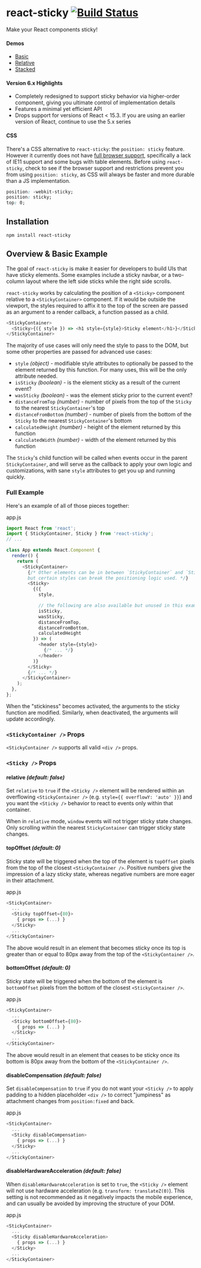 # react-sticky [![Build Status](https://travis-ci.org/captivationsoftware/react-sticky.svg?branch=master)](https://travis-ci.org/captivationsoftware/react-sticky)

Make your React components sticky!

#### Demos

* [Basic](http://react-sticky.netlify.com/#/basic)
* [Relative](http://react-sticky.netlify.com/#/relative)
* [Stacked](http://react-sticky.netlify.com/#/stacked)

#### Version 6.x Highlights

* Completely redesigned to support sticky behavior via higher-order component, giving you ultimate control of implementation details
* Features a minimal yet efficient API
* Drops support for versions of React < 15.3. If you are using an earlier version of React, continue to use the 5.x series

#### CSS
There's a CSS alternative to `react-sticky`: the `position: sticky` feature. However it currently does not have [full browser support](https://caniuse.com/#feat=css-sticky), specifically a lack of IE11 support and some bugs with table elements. Before using `react-sticky`, check to see if the browser support and restrictions prevent you from using `position: sticky`, as CSS will always be faster and more durable than a JS implementation.
```css
position: -webkit-sticky;
position: sticky;
top: 0;
```

## Installation

```sh
npm install react-sticky
```

## Overview & Basic Example

The goal of `react-sticky` is make it easier for developers to build UIs that have sticky elements. Some examples include a sticky navbar, or a two-column layout where the left side sticks while the right side scrolls.

`react-sticky` works by calculating the position of a `<Sticky>` component relative to a `<StickyContainer>` component. If it would be outside the viewport, the styles required to affix it to the top of the screen are passed as an argument to a render callback, a function passed as a child.

```js
<StickyContainer>
  <Sticky>{({ style }) => <h1 style={style}>Sticky element</h1>}</Sticky>
</StickyContainer>
```

The majority of use cases will only need the style to pass to the DOM, but some other properties are passed for advanced use cases:

* `style` _(object)_ - modifiable style attributes to optionally be passed to the element returned by this function. For many uses, this will be the only attribute needed.
* `isSticky` _(boolean)_ - is the element sticky as a result of the current event?
* `wasSticky` _(boolean)_ - was the element sticky prior to the current event?
* `distanceFromTop` _(number)_ - number of pixels from the top of the `Sticky` to the nearest `StickyContainer`'s top
* `distanceFromBottom` _(number)_ - number of pixels from the bottom of the `Sticky` to the nearest `StickyContainer`'s bottom
* `calculatedHeight` _(number)_ - height of the element returned by this function
* `calculatedWidth` _(number)_ - width of the element returned by this function

The `Sticky`'s child function will be called when events occur in the parent `StickyContainer`,
and will serve as the callback to apply your own logic and customizations, with sane `style` attributes
to get you up and running quickly.

### Full Example

Here's an example of all of those pieces together:

app.js

```js
import React from 'react';
import { StickyContainer, Sticky } from 'react-sticky';
// ...

class App extends React.Component {
  render() {
    return (
      <StickyContainer>
        {/* Other elements can be in between `StickyContainer` and `Sticky`,
        but certain styles can break the positioning logic used. */}
        <Sticky>
          {({
            style,

            // the following are also available but unused in this example
            isSticky,
            wasSticky,
            distanceFromTop,
            distanceFromBottom,
            calculatedHeight
          }) => (
            <header style={style}>
              {/* ... */}
            </header>
          )}
        </Sticky>
        {/* ... */}
      </StickyContainer>
    );
  },
};
```

When the "stickiness" becomes activated, the arguments to the sticky function
are modified. Similarly, when deactivated, the arguments will update accordingly.

### `<StickyContainer />` Props

`<StickyContainer />` supports all valid `<div />` props.

### `<Sticky />` Props

#### relative _(default: false)_

Set `relative` to `true` if the `<Sticky />` element will be rendered within
an overflowing `<StickyContainer />` (e.g. `style={{ overflowY: 'auto' }}`) and you want
the `<Sticky />` behavior to react to events only within that container.

When in `relative` mode, `window` events will not trigger sticky state changes. Only scrolling
within the nearest `StickyContainer` can trigger sticky state changes.

#### topOffset _(default: 0)_

Sticky state will be triggered when the top of the element is `topOffset` pixels from the top of the closest `<StickyContainer />`. Positive numbers give the impression of a lazy sticky state, whereas negative numbers are more eager in their attachment.

app.js

```js
<StickyContainer>
  ...
  <Sticky topOffset={80}>
    { props => (...) }
  </Sticky>
  ...
</StickyContainer>
```

The above would result in an element that becomes sticky once its top is greater than or equal to 80px away from the top of the `<StickyContainer />`.

#### bottomOffset _(default: 0)_

Sticky state will be triggered when the bottom of the element is `bottomOffset` pixels from the bottom of the closest `<StickyContainer />`.

app.js

```js
<StickyContainer>
  ...
  <Sticky bottomOffset={80}>
    { props => (...) }
  </Sticky>
  ...
</StickyContainer>
```

The above would result in an element that ceases to be sticky once its bottom is 80px away from the bottom of the `<StickyContainer />`.

#### disableCompensation _(default: false)_

Set `disableCompensation` to `true` if you do not want your `<Sticky />` to apply padding to
a hidden placeholder `<div />` to correct "jumpiness" as attachment changes from `position:fixed`
and back.

app.js

```js
<StickyContainer>
  ...
  <Sticky disableCompensation>
    { props => (...) }
  </Sticky>
  ...
</StickyContainer>
```

#### disableHardwareAcceleration _(default: false)_

When `disableHardwareAcceleration` is set to `true`, the `<Sticky />` element will not use hardware acceleration (e.g. `transform: translateZ(0)`). This setting is not recommended as it negatively impacts
the mobile experience, and can usually be avoided by improving the structure of your DOM.

app.js

```js
<StickyContainer>
  ...
  <Sticky disableHardwareAcceleration>
    { props => (...) }
  </Sticky>
  ...
</StickyContainer>
```
